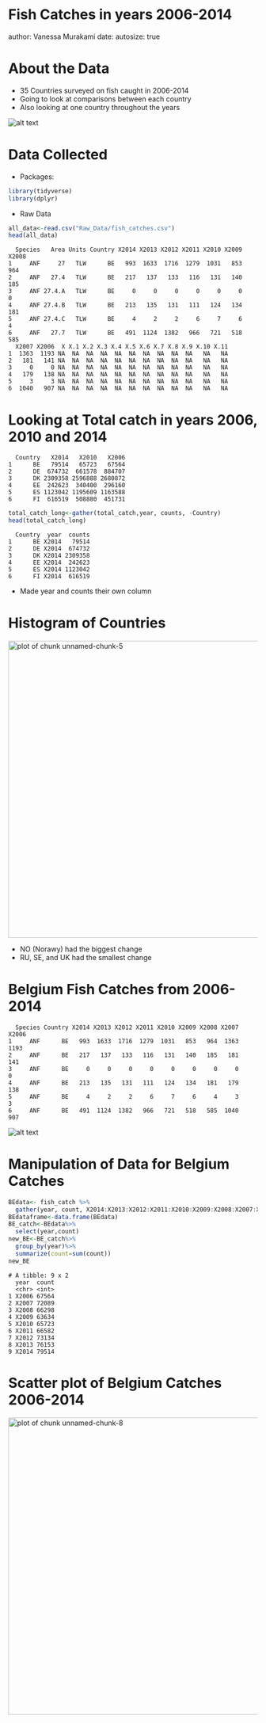 Fish Catches in years 2006-2014
========================================================
author: Vanessa Murakami
date: 
autosize: true

About the Data
========================================================
- 35 Countries surveyed on fish caught in 2006-2014
- Going to look at comparisons between each country
- Also looking at one country throughout the years

![alt text](Pictures/barracuda_fish_school_1050x700.jpg)

Data Collected
========================================================

- Packages:

```r
library(tidyverse)
library(dplyr)
```
- Raw Data

```r
all_data<-read.csv("Raw_Data/fish_catches.csv")
head(all_data)
```

```
  Species   Area Units Country X2014 X2013 X2012 X2011 X2010 X2009 X2008
1     ANF     27   TLW      BE   993  1633  1716  1279  1031   853   964
2     ANF   27.4   TLW      BE   217   137   133   116   131   140   185
3     ANF 27.4.A   TLW      BE     0     0     0     0     0     0     0
4     ANF 27.4.B   TLW      BE   213   135   131   111   124   134   181
5     ANF 27.4.C   TLW      BE     4     2     2     6     7     6     4
6     ANF   27.7   TLW      BE   491  1124  1382   966   721   518   585
  X2007 X2006  X X.1 X.2 X.3 X.4 X.5 X.6 X.7 X.8 X.9 X.10 X.11
1  1363  1193 NA  NA  NA  NA  NA  NA  NA  NA  NA  NA   NA   NA
2   181   141 NA  NA  NA  NA  NA  NA  NA  NA  NA  NA   NA   NA
3     0     0 NA  NA  NA  NA  NA  NA  NA  NA  NA  NA   NA   NA
4   179   138 NA  NA  NA  NA  NA  NA  NA  NA  NA  NA   NA   NA
5     3     3 NA  NA  NA  NA  NA  NA  NA  NA  NA  NA   NA   NA
6  1040   907 NA  NA  NA  NA  NA  NA  NA  NA  NA  NA   NA   NA
```

Looking at Total catch in years 2006, 2010 and 2014
========================================================


```
  Country   X2014   X2010   X2006
1      BE   79514   65723   67564
2      DE  674732  661578  884707
3      DK 2309358 2596888 2680872
4      EE  242623  340400  296160
5      ES 1123042 1195609 1163588
6      FI  616519  508880  451731
```

```r
total_catch_long<-gather(total_catch,year, counts, -Country)
head(total_catch_long)
```

```
  Country  year  counts
1      BE X2014   79514
2      DE X2014  674732
3      DK X2014 2309358
4      EE X2014  242623
5      ES X2014 1123042
6      FI X2014  616519
```
- Made year and counts their own column

Histogram of Countries
========================================================
<img src="fishing_presentation-figure/unnamed-chunk-5-1.png" title="plot of chunk unnamed-chunk-5" alt="plot of chunk unnamed-chunk-5" width="1000px" height="600px" />

- NO (Norawy) had the biggest change
- RU, SE, and UK had the smallest change


Belgium Fish Catches from 2006-2014
========================================================

```
  Species Country X2014 X2013 X2012 X2011 X2010 X2009 X2008 X2007 X2006
1     ANF      BE   993  1633  1716  1279  1031   853   964  1363  1193
2     ANF      BE   217   137   133   116   131   140   185   181   141
3     ANF      BE     0     0     0     0     0     0     0     0     0
4     ANF      BE   213   135   131   111   124   134   181   179   138
5     ANF      BE     4     2     2     6     7     6     4     3     3
6     ANF      BE   491  1124  1382   966   721   518   585  1040   907
```

![alt text](Pictures/belgium-location-map.jpg)

Manipulation of Data for Belgium Catches
========================================================

```r
BEdata<- fish_catch %>%
  gather(year, count, X2014:X2013:X2012:X2011:X2010:X2009:X2008:X2007:X2006)
BEdataframe<-data.frame(BEdata)
BE_catch<-BEdata%>%
  select(year,count)
new_BE<-BE_catch%>%
  group_by(year)%>%
  summarize(count=sum(count))
new_BE
```

```
# A tibble: 9 x 2
  year  count
  <chr> <int>
1 X2006 67564
2 X2007 72089
3 X2008 66298
4 X2009 63634
5 X2010 65723
6 X2011 66582
7 X2012 73134
8 X2013 76153
9 X2014 79514
```

Scatter plot of Belgium Catches 2006-2014
========================================================
<img src="fishing_presentation-figure/unnamed-chunk-8-1.png" title="plot of chunk unnamed-chunk-8" alt="plot of chunk unnamed-chunk-8" width="1000px" height="600px" />


